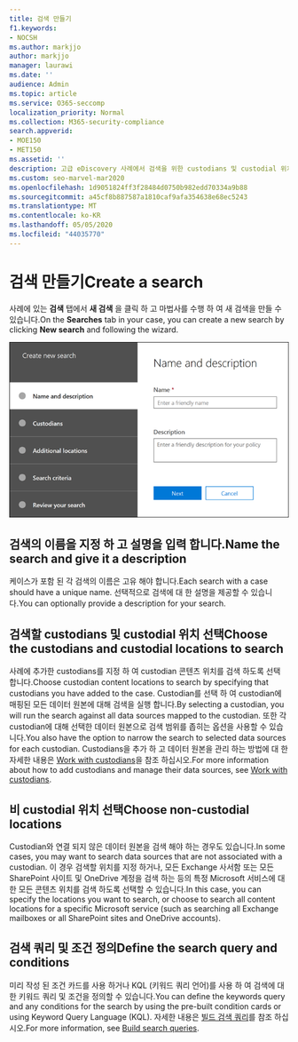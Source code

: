 ```yaml
---
title: 검색 만들기
f1.keywords:
- NOCSH
ms.author: markjjo
author: markjjo
manager: laurawi
ms.date: ''
audience: Admin
ms.topic: article
ms.service: O365-seccomp
localization_priority: Normal
ms.collection: M365-security-compliance
search.appverid:
- MOE150
- MET150
ms.assetid: ''
description: 고급 eDiscovery 사례에서 검색을 위한 custodians 및 custodial 위치를 만들고, 정의 하 고, 선택 하는 방법에 대해 알아봅니다.
ms.custom: seo-marvel-mar2020
ms.openlocfilehash: 1d9051824ff3f28484d0750b982edd70334a9b88
ms.sourcegitcommit: a45cf8b887587a1810caf9afa354638e68ec5243
ms.translationtype: MT
ms.contentlocale: ko-KR
ms.lasthandoff: 05/05/2020
ms.locfileid: "44035770"
---
```

# <a name="create-a-search"></a><span data-ttu-id="5f93b-103">검색 만들기</span><span class="sxs-lookup"><span data-stu-id="5f93b-103">Create a search</span></span>

<span data-ttu-id="5f93b-104">사례에 있는 **검색** 탭에서 **새 검색** 을 클릭 하 고 마법사를 수행 하 여 새 검색을 만들 수 있습니다.</span><span class="sxs-lookup"><span data-stu-id="5f93b-104">On the **Searches** tab in your case, you can create a new search by clicking **New search** and following the wizard.</span></span>

![고급 eDiscovery 사례의 검색 마법사](../media/AeDSearch1.png)

## <a name="name-the-search-and-give-it-a-description"></a><span data-ttu-id="5f93b-106">검색의 이름을 지정 하 고 설명을 입력 합니다.</span><span class="sxs-lookup"><span data-stu-id="5f93b-106">Name the search and give it a description</span></span>

<span data-ttu-id="5f93b-107">케이스가 포함 된 각 검색의 이름은 고유 해야 합니다.</span><span class="sxs-lookup"><span data-stu-id="5f93b-107">Each search with a case should have a unique name.</span></span> <span data-ttu-id="5f93b-108">선택적으로 검색에 대 한 설명을 제공할 수 있습니다.</span><span class="sxs-lookup"><span data-stu-id="5f93b-108">You can optionally provide a description for your search.</span></span> 

## <a name="choose-the-custodians-and-custodial-locations-to-search"></a><span data-ttu-id="5f93b-109">검색할 custodians 및 custodial 위치 선택</span><span class="sxs-lookup"><span data-stu-id="5f93b-109">Choose the custodians and custodial locations to search</span></span>

<span data-ttu-id="5f93b-110">사례에 추가한 custodians를 지정 하 여 custodian 콘텐츠 위치를 검색 하도록 선택 합니다.</span><span class="sxs-lookup"><span data-stu-id="5f93b-110">Choose custodian content locations to search by specifying that custodians you have added to the case.</span></span> <span data-ttu-id="5f93b-111">Custodian를 선택 하 여 custodian에 매핑된 모든 데이터 원본에 대해 검색을 실행 합니다.</span><span class="sxs-lookup"><span data-stu-id="5f93b-111">By selecting a custodian, you will run the search against all data sources mapped to the custodian.</span></span> <span data-ttu-id="5f93b-112">또한 각 custodian에 대해 선택한 데이터 원본으로 검색 범위를 좁히는 옵션을 사용할 수 있습니다.</span><span class="sxs-lookup"><span data-stu-id="5f93b-112">You also have the option to narrow the search to selected data sources for each custodian.</span></span> <span data-ttu-id="5f93b-113">Custodians을 추가 하 고 데이터 원본을 관리 하는 방법에 대 한 자세한 내용은 [Work with custodians](managing-custodians.md)을 참조 하십시오.</span><span class="sxs-lookup"><span data-stu-id="5f93b-113">For more information about how to add custodians and manage their data sources, see [Work with custodians](managing-custodians.md).</span></span>

## <a name="choose-non-custodial-locations"></a><span data-ttu-id="5f93b-114">비 custodial 위치 선택</span><span class="sxs-lookup"><span data-stu-id="5f93b-114">Choose non-custodial locations</span></span>

<span data-ttu-id="5f93b-115">Custodian와 연결 되지 않은 데이터 원본을 검색 해야 하는 경우도 있습니다.</span><span class="sxs-lookup"><span data-stu-id="5f93b-115">In some cases, you may want to search data sources that are not associated with a custodian.</span></span> <span data-ttu-id="5f93b-116">이 경우 검색할 위치를 지정 하거나, 모든 Exchange 사서함 또는 모든 SharePoint 사이트 및 OneDrive 계정을 검색 하는 등의 특정 Microsoft 서비스에 대 한 모든 콘텐츠 위치를 검색 하도록 선택할 수 있습니다.</span><span class="sxs-lookup"><span data-stu-id="5f93b-116">In this case, you can specify the locations you want to search, or choose to search all content locations for a specific Microsoft service (such as searching all Exchange mailboxes or all SharePoint sites and OneDrive accounts).</span></span>

## <a name="define-the-search-query-and-conditions"></a><span data-ttu-id="5f93b-117">검색 쿼리 및 조건 정의</span><span class="sxs-lookup"><span data-stu-id="5f93b-117">Define the search query and conditions</span></span>

<span data-ttu-id="5f93b-118">미리 작성 된 조건 카드를 사용 하거나 KQL (키워드 쿼리 언어)를 사용 하 여 검색에 대 한 키워드 쿼리 및 조건을 정의할 수 있습니다.</span><span class="sxs-lookup"><span data-stu-id="5f93b-118">You can define the keywords query and any conditions for the search by using the pre-built condition cards or using Keyword Query Language (KQL).</span></span> <span data-ttu-id="5f93b-119">자세한 내용은 [빌드 검색 쿼리](building-search-queries.md)를 참조 하십시오.</span><span class="sxs-lookup"><span data-stu-id="5f93b-119">For more information, see [Build search queries](building-search-queries.md).</span></span>
